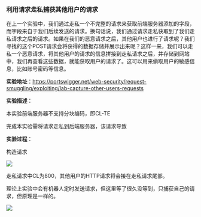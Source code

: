 ### 利用请求走私捕获其他用户的请求

在上一个实验中，我们通过走私一个不完整的请求来获取前端服务器添加的字段，而字段来自于我们后续发送的请求。换句话说，我们通过请求走私获取到了我们走私请求之后的请求。如果在我们的恶意请求之后，其他用户也进行了请求呢？我们寻找的这个POST请求会将获得的数据存储并展示出来呢？这样一来，我们可以走私一个恶意请求，将其他用户的请求的信息拼接到走私请求之后，并存储到网站中，我们再查看这些数据，就能获取用户的请求了。这可以用来偷取用户的敏感信息，比如账号密码等信息。

**实验地址**：https://portswigger.net/web-security/request-smuggling/exploiting/lab-capture-other-users-requests

**实验描述**：

本实验前端服务器不支持分块编码，即CL-TE

完成本实验需将请求走私到后端服务器，该请求导致

**实验过程**：

构造请求

![](images/security_wiki/15905482299801.jpg)


走私请求中CL为800，其他用户的HTTP请求将会接在走私请求尾部。

理论上实验中会有机器人定时发送请求，但这里等了很久没等到，只捕获自己的请求，但原理是一样的。

![](images/security_wiki/15905482369060.jpg)


